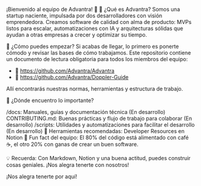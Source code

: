 ¡Bienvenido al equipo de Advantra! 🙌
🎯 ¿Qué es Advantra?
Somos una startup naciente, impulsada por dos desarrolladores con visión emprendedora. Creamos software de calidad con alma de producto: MVPs listos para escalar, automatizaciones con IA y arquitecturas sólidas que ayudan a otras empresas a crecer y optimizar su tiempo.

🚀 ¿Cómo puedes empezar?
Si acabas de llegar, lo primero es ponerte cómodo y revisar las bases de cómo trabajamos. Este repositorio contiene un documento de lectura obligatoria para todos los miembros del equipo:
- 🔗 https://github.com/Advantra/Advantra
- 🔗 https://github.com/Advantra/Doppler-Guide

Allí encontrarás nuestras normas, herramientas y estructura de trabajo.

🧭 ¿Dónde encuentro lo importante?

/docs: Manuales, guías y documentación técnica (En desarrollo)
CONTRIBUTING.md: Buenas prácticas y flujo de trabajo para colaborar (En desarrollo)
/scripts: Utilidades y automatizaciones para facilitar el desarrollo (En desarrollo)
🔧 Herramientas recomendadas: Developer Resources en Notion
🍪 Fun fact del equipo:
El 80% del código está alimentado con café ☕, el otro 20% con ganas de crear un buen software.

💡 Recuerda:
Con Markdown, Notion y una buena actitud, puedes construir cosas geniales.
¡Nos alegra tenerte con nosotros!

¡Nos alegra tenerte por aquí!

